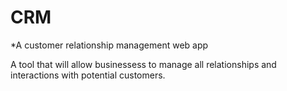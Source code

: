 # CRM
*A customer relationship management web app

A tool that will allow businessess to manage all relationships and interactions with potential customers.
